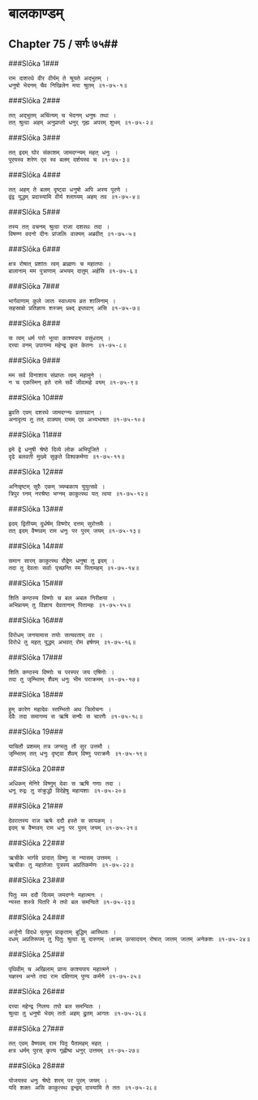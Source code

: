 बालकाण्डम्
===============================


## Chapter 75  / सर्गः ७५##


###Slōka 1###


    राम दाशरथे वीर वीर्यम् ते श्रूयते अद्भुतम् ।
    धनुषो भेदनम् चैव निखिलेन मया श्रुतम् ॥१-७५-१॥


###Slōka 2###


    तत् अद्भुतम् अचिंत्यम् च भेदनम् धनुषः तथा ।
    तत् श्रुत्वा अहम् अनुप्राप्तो धनुर् गृह्य अपरम् शुभम् ॥१-७५-२॥


###Slōka 3###


    तत् इदम् घोर संकाशम् जामदग्न्यम् महत् धनुः ।
    पूरयस्व शरेण एव स्व बलम् दर्शयस्व च ॥१-७५-३॥


###Slōka 4###


    तत् अहम् ते बलम् दृष्ट्वा धनुषो अपि अस्य पूरणे ।
    द्वंद्व युद्धम् प्रदास्यामि वीर्य श्लाघ्यम् अहम् तव ॥१-७५-४॥


###Slōka 5###


    तस्य तत् वचनम् श्रुत्वा राजा दशरथः तदा ।
    विषण्ण वदनो दीनः प्रांजलिः वाक्यम् अब्रवीत् ॥१-७५-५॥


###Slōka 6###


    क्षत्र रोषात् प्रशांतः त्वम् ब्राह्मणः च महातपाः ।
    बालानाम् मम पुत्राणाम् अभयम् दातुम् अर्हसि ॥१-७५-६॥


###Slōka 7###


    भार्गवाणाम् कुले जातः स्वाध्याय व्रत शालिनाम् ।
    सहस्राक्षे प्रतिज्ञाय शस्त्रम् प्रक्ष्द् इप्तवान् असि ॥१-७५-७॥


###Slōka 8###


    स त्वम् धर्म परो भूत्वा काश्यपाय वसुंधराम् ।
    दत्त्वा वनम् उपागम्य महेन्द्र कृत केतनः ॥१-७५-८॥


###Slōka 9###


    मम सर्व विनाशाय संप्राप्तः त्वम् महामुने ।
    न च एकस्मिन् हते रामे सर्वे जीवामहे वयम् ॥१-७५-९॥


###Slōka 10###


    ब्रुवति एवम् दशरथे जामदग्न्यः प्रतापवान् ।
    अनादृत्य तु तत् वाक्यम् रामम् एव अभ्यभाषत ॥१-७५-१०॥


###Slōka 11###


    इमे द्वे धनुषी श्रेष्ठे दिव्ये लोक अभिपूजिते ।
    दृढे बलवती मुख्ये सुकृते विश्वकर्मणा ॥१-७५-११॥


###Slōka 12###


    अनिसृष्टम् सुरैः एकम् त्र्यम्बकाय युयुत्सवे ।
    त्रिपुर घ्नम् नरश्रेष्ठ भग्नम् काकुत्स्थ यत् त्वया ॥१-७५-१२॥


###Slōka 13###


    इदम् द्वितीयम् दुर्धर्षम् विष्णोर् दत्तम् सुरोत्तमैः ।
    तत् इदम् वैष्णवम् राम धनुः पर पुरम् जयम् ॥१-७५-१३॥


###Slōka 14###


    समान सारम् काकुत्स्थ रौद्रेण धनुषा तु इदम् ।
    तदा तु देवताः सर्वाः पृच्छन्ति स्म पितामहम् ॥१-७५-१४॥


###Slōka 15###


    शिति कण्ठस्य विष्णोः च बल अबल निरीक्षया ।
    अभिप्रायम् तु विज्ञाय देवतानाम् पितामहः ॥१-७५-१५॥


###Slōka 16###


    विरोधम् जनयामास तयोः सत्यवताम् वरः ।
    विरोधे तु महत् युद्धम् अभवत् रोम हर्षणम् ॥१-७५-१६॥


###Slōka 17###


    शिति कण्ठस्य विष्णोः च परस्पर जय एषिणोः ।
    तदा तु जृम्भितम् शैवम् धनुः भीम पराक्रमम् ॥१-७५-१७॥


###Slōka 18###


    हुम् कारेण महादेवः स्तम्भितो अथ त्रिलोचनः ।
    देवैः तदा समागम्य स ऋषि सन्घैः स चारणैः ॥१-७५-१८॥


###Slōka 19###


    याचितौ प्रशमम् तत्र जग्मतुः तौ सुर उत्तमौ ।
    जृम्भितम् तत् धनुः दृष्ट्वा शैवम् विष्णु पराक्रमैः ॥१-७५-१९॥


###Slōka 20###


    अधिकम् मेनिरे विष्णुम् देवाः स ऋषि गणाः तदा ।
    धनू रुद्रः तु संक्रुद्धो विदेहेषु महायशाः ॥१-७५-२०॥


###Slōka 21###


    देवरातस्य राज ऋषेः ददौ हस्ते स सायकम् ।
    इदम् च वैष्णवम् राम धनुः पर पुरम् जयम् ॥१-७५-२१॥


###Slōka 22###


    ऋचीके भार्गवे प्रादात् विष्णुः स न्यासम् उत्तमम् ।
    ऋचीकः तु महातेजाः पुत्रस्य अप्रतिकर्मणः ॥१-७५-२२॥


###Slōka 23###


    पितुः मम ददौ दिव्यम् जमदग्नेः महात्मनः ।
    न्यस्त शस्त्रे पितरि मे तपो बल समन्विते ॥१-७५-२३॥


###Slōka 24###


    अर्जुनो विदधे मृत्युम् प्राकृताम् बुद्धिम् आस्थितः ।
    वधम् अप्रतिरूपम् तु पितुः श्रुत्वा सु दारुणम् ।क्षत्रम् उत्सादयन् रोषात् जातम् जातम् अनेकशः ॥१-७५-२४॥


###Slōka 25###


    पृथिवीम् च अखिलाम् प्राप्य काश्यपाय महात्मने ।
    यज्ञस्य अन्ते तदा राम दक्षिणाम् पुण्य कर्मणे ॥१-७५-२५॥


###Slōka 26###


    दत्त्वा महेन्द्र निलयः तपो बल समन्वितः ।
    श्रुत्वा तु धनुषो भेदम् ततो अहम् द्रुतम् आगतः ॥१-७५-२६॥


###Slōka 27###


    तत् एवम् वैष्णवम् राम पितृ पैतामहम् महत् ।
    क्षत्र धर्मम् पुरस् कृत्य गृह्णीष्व धनुर् उत्तमम् ॥१-७५-२७॥


###Slōka 28###


    योजयस्व धनुः श्रेष्ठे शरम् पर पुरम् जयम् ।
    यदि शक्तः असि काकुत्स्थ द्वन्द्वम् दास्यामि ते ततः ॥१-७५-२८॥


